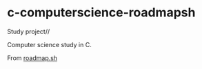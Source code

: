 # c-computerscience-roadmapsh

Study project//

Computer science study in C.

From [roadmap.sh](https://roadmap.sh/computer-science)
